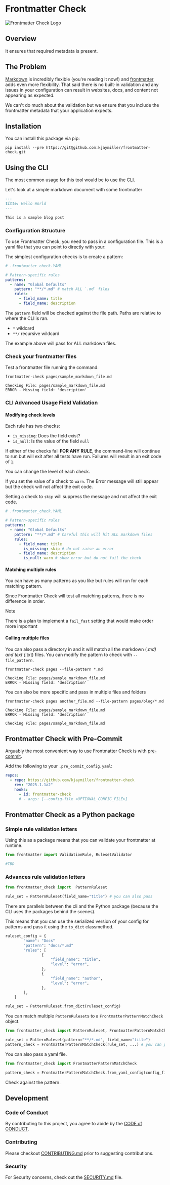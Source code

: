 # Frontmatter Check

![Frontmatter Check Logo](./assets/images/frontmatter-check-logo.jpeg)

## Overview

It ensures that required metadata is present.

## The Problem

[Markdown][markdown] is incredibly flexible (you're reading it now!) and [frontmatter][frontmatter] adds even more flexibility. That said there is no built-in validation and any issues in your configuration can result in websites, docs, and content not appearing as expected.

We can't do much about the validation but we ensure that you include the frontmatter metadata that your application expects.

## Installation

You can install this package via pip:

```shell
pip install --pre https://git@github.com:kjaymiller/frontmatter-check.git
```

## Using the CLI

The most common usage for this tool would be to use the CLI.

Let's look at a simple markdown document with some frontmatter

```markdown
---
title: Hello World
---

This is a sample blog post
```

### Configuration Structure

To use Frontmatter Check, you need to pass in a configuration file. This is a yaml file that you can point to directly with your:

The simplest configuration checks is to create a pattern:

```yaml
# .frontmatter_check.YAML

# Pattern-specific rules
patterns:
  - name: "Global Defaults"
    pattern: "**/*.md" # match ALL `.md` files
    rules:
      - field_name: title
      - field_name: description
```

The `pattern` field will be checked against the file path. Paths are relative to where the CLI is ran.

- `*` wildcard
- `**/` recursive wildcard

The example above will pass for ALL markdown files.

### Check your frontmatter files

Test a frontmatter file running the command:

```shell
frontmatter-check pages/sample_markdown_file.md

Checking File: pages/sample_markdown_file.md
ERROR - Missing field: 'description'
```

### CLI Advanced Usage Field Validation

#### Modifying check levels

Each rule has two checks:

- `is_missing`: Does the field exist?
- `is_null`: Is the value of the field `null`

If either of the checks fail **FOR ANY RULE**, the command-line will continue to run but will exit after all tests have run. Failures will result in an exit code of `1`.

You can change the level of each check.

If you set the value of a check to `warn`. The Error message will still appear but the check will not affect the exit code.

Setting a check to `skip` will suppress the message and not affect the exit code.

```yaml
# .frontmatter_check.YAML

# Pattern-specific rules
patterns:
  - name: "Global Defaults"
    pattern: "**/*.md" # Careful this will hit ALL markdown files
    rules:
      - field_name: title
        is_missing: skip # do not raise an error
      - field_name: description
        is_null: warn # show error but do not fail the check
```

#### Matching multiple rules

You can have as many patterns as you like but rules will run for each matching pattern.

Since Frontmatter Check will test all matching patterns, there is no difference in order.

> [!NOTE]
> There is a plan to implement a `fail_fast` setting that would make order more important

#### Calling multiple files

You can also pass a directory in and it will match all the markdown (_.md) and text (_.txt) files. You can modify the pattern to check with `--file_pattern`.

```shell
frontmatter-check pages --file-pattern *.md

Checking File: pages/sample_markdown_file.md
ERROR - Missing field: 'description'
```

You can also be more specific and pass in multiple files and folders

```shell
frontmatter-check pages another_file.md --file-pattern pages/blog/*.md

Checking File: pages/sample_markdown_file.md
ERROR - Missing field: 'description'

Checking File: pages/sample_markdown_file.md
```

## Frontmatter Check with Pre-Commit

Arguably the most convenient way to use Frontmatter Check is with [pre-commit](https://github.com/pre-commit/pre-commit).

Add the following to your `.pre_commit_config.yaml`:

```yaml
repos:
  - repo: https://github.com/kjaymiller/frontmatter-check
    rev: "2025.1.1a2"
    hooks:
      - id: frontmatter-check
      # - args: [--config-file <OPTIONAL_CONFIG_FILE>]
```

## Frontmatter Check as a Python package

### Simple rule validation letters

Using this as a package means that you can validate your frontmatter at runtime.

```python
from frontmatter import ValidationRule, RulesetValidator

#TBD
```

### Advances rule validation letters

```python
from frontmatter_check import  PatternRuleset

rule_set = PatternRuleset(field_name="title") # you can also pass
```

There are parallels between the cli and the Python package (because the CLI uses the packages behind the scenes).

This means that you can use the serialized version of your config for patterns and pass it using the `to_dict` classmethod.

```py
ruleset_config = {
        "name": "Docs"
        "pattern": "docs/*.md"
        "rules": [
                {
                    "field_name": "title",
                    "level": "error",
                },
                {
                    "field_name": "author",
                    "level": "error",
                },
        ],
    }

rule_set = PatternRuleset.from_dict(ruleset_config)
```

You can match multiple `PatternRuleset`s to a `FrontmatterPatternMatchCheck` object.

```python
from frontmatter_check import PatternRuleset, FrontmatterPatternMatchCheck

rule_set = PatternRuleset(pattern="**/*.md", field_name="title")
pattern_check = FrontmatterPatternMatchCheck(rule_set, ...) # you can pass in multiple rule_sets
```

You can also pass a yaml file.

```python
from frontmatter_check import FrontmatterPatternMatchCheck

pattern_check = FrontmatterPatternMatchCheck.from_yaml_config(config_file=YAML_CONFIG_FILE_PATH)
```

Check against the pattern.

## Development

### Code of Conduct

By contributing to this project, you agree to abide by the [CODE of CONDUCT](https://github.com/kjaymiller/frontmatter-check?tab=coc-ov-file/).

### Contributing

Please checkout [CONTRIBUTING.md](CONTRIBUTING.md) prior to suggesting contributions.

### Security

For Security concerns, check out the [SECURITY.md](SECURITY.md) file.

[markdown]: https://daringfireball.net/projects/markdown/syntax
[frontmatter]: https://frontmatter.codes/docs/markdown
